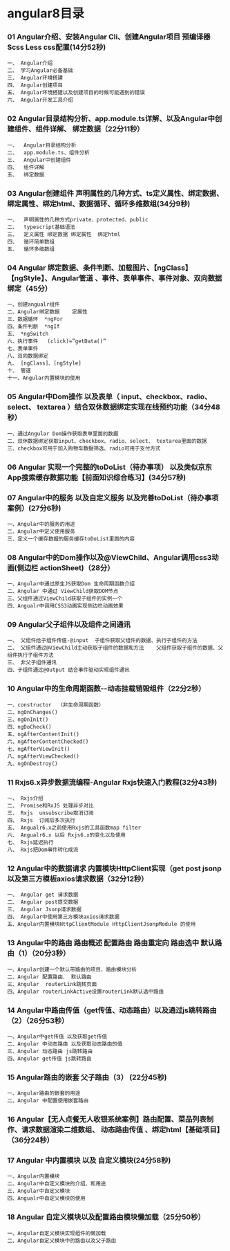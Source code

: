 # angular8目录

### 01 Angular介绍、安装Angular Cli、创建Angular项目  预编译器Scss Less css配置(14分52秒)
    一、 Angular介绍   
    二、 学习Angular必备基础
    三、 Angular环境搭建
    四、 Angular创建项目
    五、 Angular环境搭建以及创建项目的时候可能遇到的错误
    六、 Angular开发工具介绍


### 02 Angular目录结构分析、app.module.ts详解、以及Angular中创建组件、组件详解、 绑定数据（22分11秒）
    一、  Angular目录结构分析
    二、  app.module.ts、组件分析
    三、  Angular中创建组件
    四、  组件详解
    五、  绑定数据


### 03 Angular创建组件 声明属性的几种方式、ts定义属性、绑定数据、绑定属性、绑定html、数据循环、循环多维数组(34分9秒)
    一、  声明属性的几种方式private、protected、public
    二、  typescript基础语法
    三、  定义属性 绑定数据 绑定属性  绑定html
    四、  循环简单数组
    五、  循环多维数组

### 04 Angular 绑定数据、条件判断、加载图片、【ngClass】 【ngStyle】、Angular管道 、事件、表单事件、事件对象、双向数据绑定（45分）
    一、创建angualr组件   
    二、Angular绑定数据    定属性   
    三、数据循环  *ngFor   
    四、条件判断  *ngIf     
    五、 *ngSwitch   
    六、执行事件   (click)=”getData()”   
    七、表单事件   
    八、双向数据绑定   
    九、 [ngClass]、[ngStyle]   
    十、 管道   
    十一、Angular内置模块的使用


### 05 Angular中Dom操作 以及表单（ input、checkbox、radio、select、 textarea ）结合双休数据绑定实现在线预约功能（34分48秒）
    一、通过Angular Dom操作获取表单里面的数据
    二、双休数据绑定获取input、checkbox、radio、select、 textarea里面的数据
    三、checkbox可用于加入购物车数据筛选、radio可用于支付方式

### 06 Angular 实现一个完整的toDoList（待办事项） 以及类似京东App搜索缓存数据功能【前面知识综合练习】(34分57秒)

### 07 Angular中的服务 以及自定义服务 以及完善toDoList（待办事项案例）(27分6秒)
    一、Angular中的服务的用途
    二、Angular中定义使用服务
    三、定义一个缓存数据的服务缓存toDoList里面的内容


### 08 Angular中的Dom操作以及@ViewChild、Angular调用css3动画(侧边栏 actionSheet)（28分）
    一、Angular中通过原生JS获取Dom 生命周期函数介绍
    二、Angular 中通过 ViewChild获取DOM节点
    三、父组件通过ViewChild获取子组件的实例一个
    四、Angualr中调用CSS3动画实现侧边栏动画效果

### 09 Angular父子组件以及组件之间通讯
    一、 父组件给子组件传值-@input  子组件获取父组件的数据、执行子组件的方法
    二、 父组件通过@ViewChild主动获取子组件的数据和方法    父组件获取子组件的数据、父组件执行子组件方法
    三、 非父子组件通讯    
    四、子组件通过@Output 结合事件驱动实现组件通讯

### 10 Angular中的生命周期函数--动态挂载销毁组件（22分2秒）
    一、constructor  （非生命周期函数）
    二、ngOnChanges()
    三、ngOnInit()
    四、ngDoCheck()
    五、ngAfterContentInit()
    六、ngAfterContentChecked()
    七、ngAfterViewInit()
    八、ngAfterViewChecked()
    九、ngOnDestroy()

### 11 Rxjs6.x异步数据流编程-Angular Rxjs快速入门教程(32分43秒)
    一、 Rxjs介绍   
    二、 Promise和RxJS 处理异步对比   
    三、 Rxjs  unsubscribe取消订阅   
    四、 Rxjs  订阅后多次执行   
    五、 Angualr6.x之前使用Rxjs的工具函数map filter   
    六、 Angualr6.x 以后 Rxjs6.x的变化以及使用   
    七、 Rxjs延迟执行
    八、 Rxjs把Dom事件转化成流

### 12 Angular中的数据请求 内置模块HttpClient实现（get post  jsonp  以及第三方模板axios请求数据（32分12秒）
    一、 Angular get 请求数据   
    二、 Angular post提交数据   
    三、 Angular Jsonp请求数据   
    四、 Angular中使用第三方模块axios请求数据   
    五、Angular内置模块HttpClientModule HttpClientJsonpModule 的使用

### 13 Angular中的路由 路由概述 配置路由 路由重定向 路由选中 默认路由（1）（20分3秒）
    一、Angular创建一个默认带路由的项目、路由模块分析
    二、Angular 配置路由、 默认路由
    三、Angular  routerLink跳转页面     
    四、Angular routerLinkActive设置routerLink默认选中路由   

### 14 Angular中路由传值（get传值、动态路由）以及通过js跳转路由（2）（26分53秒）
    一、Angular中get传值 以及获取get传值
    二、Angular 中动态路由 以及获取动态路由的值
    三、Angular 动态路由 js跳转路由
    四、Angular get传值 js跳转路由

### 15 Angular路由的嵌套 父子路由（3） (22分45秒)
    一、Angular路由的嵌套的用途
    二、Angular 中配置使用嵌套路由
   
### 16 Angular【无人点餐无人收银系统案例】路由配置、菜品列表制作、请求数据渲染二维数组、 动态路由传值 、绑定html【基础项目】（36分24秒）

### 17 Angular 中内置模块 以及 自定义模块(24分58秒)  
    一、Angular内置模块
    二、Angular中自定义模块的介绍、和用途
    三、Angular中自定义模块
    四、Angualr中自定义模块的使用

### 18 Angular 自定义模块以及配置路由模块懒加载（25分50秒）
    一、Angular自定义模块实现组件的懒加载
    二、Angular自定义模块中的路由以及父子路由